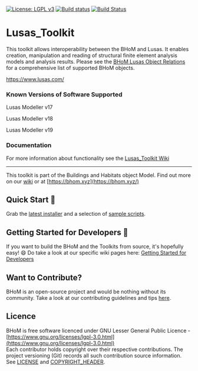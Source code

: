 [![License: LGPL v3](https://img.shields.io/badge/License-LGPL%20v3-blue.svg)](https://www.gnu.org/licenses/lgpl-3.0) [![Build status](https://ci.appveyor.com/api/projects/status/cko96y5mg2wm4myr/branch/master?svg=true)](https://ci.appveyor.com/api/projects/status/cko96y5mg2wm4myr/branch/master?svg=true) [![Build Status](https://dev.azure.com/BHoMBot/BHoM/_apis/build/status/Lusas_Toolkit/Lusas_Toolkit.CheckCore?branchName=master)](https://dev.azure.com/BHoMBot/BHoM/_build/latest?definitionId=108&branchName=master)

# Lusas_Toolkit

This toolkit allows interoperability between the BHoM and Lusas. It enables creation, manipulation and reading of structural finite element analysis models and analysis results. Please see the [BHoM Lusas Object Relations](https://github.com/BHoM/Lusas_Toolkit/wiki/BHoM-Lusas-Object-Relations) for a comprehensive list of supported BHoM objects.

https://www.lusas.com/

### Known Versions of Software Supported
Lusas Modeller v17

Lusas Modeller v18

Lusas Modeller v19

### Documentation
For more information about functionality see the [Lusas_Toolkit Wiki](https://github.com/BHoM/Lusas_Toolkit/wiki)

---
This toolkit is part of the Buildings and Habitats object Model. Find out more on our [wiki](https://github.com/BHoM/documentation/wiki) or at [https://bhom.xyz](https://bhom.xyz/)

## Quick Start 🚀 

Grab the [latest installer](https://bhom.xyz/) and a selection of [sample scripts](https://github.com/BHoM/samples).


## Getting Started for Developers 🤖 

If you want to build the BHoM and the Toolkits from source, it's hopefully easy! 😄 
Do take a look at our specific wiki pages here: [Getting Started for Developers](https://github.com/BHoM/documentation/wiki/Getting-started-for-developers)


## Want to Contribute? ##

BHoM is an open-source project and would be nothing without its community. Take a look at our contributing guidelines and tips [here](https://github.com/BHoM/BHoM/blob/master/CONTRIBUTING.md).


## Licence ##

BHoM is free software licenced under GNU Lesser General Public Licence - [https://www.gnu.org/licenses/lgpl-3.0.html](https://www.gnu.org/licenses/lgpl-3.0.html)  
Each contributor holds copyright over their respective contributions.
The project versioning (Git) records all such contribution source information.
See [LICENSE](https://github.com/BHoM/BHoM/blob/master/LICENSE) and [COPYRIGHT_HEADER](https://github.com/BHoM/BHoM/blob/master/COPYRIGHT_HEADER.txt).